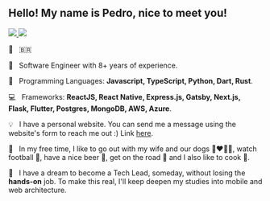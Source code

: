 ## Hello! My name is Pedro, nice to meet you!

<p align="left">
  <a href="mailto:contato@cicatriz.dev" alt="Gmail " target="_blank" rel="noreferrer noopener">
    <img src="https://img.shields.io/badge/-Gmail-FF0000?style=flat-square&labelColor=FF0000&logo=gmail&logoColor=white&link=mailto:contato@cicatriz.dev" />
  </a>

  <a href="https://www.linkedin.com/in/pedro-c-mello/" alt="Linkedin" target="_blank" rel="noreferrer noopener">
    <img src="https://img.shields.io/badge/-Linkedin-0e76a8?style=flat-square&logo=Linkedin&logoColor=white&link=https://www.linkedin.com/in/pedro-c-mello/" />
  </a>
</p>  

<p align="left">
  📍 &nbsp; 🇧🇷
</p>
<p align="left">
  💼 &nbsp; Software Engineer with 8+ years of experience.
</p>
<p align="left">
  🚀 &nbsp; Programming Languages: <strong>Javascript, TypeScript, Python, Dart, Rust</strong>.
</p>
<p align="left">
  💻 &nbsp; Frameworks: <strong>ReactJS, React Native, Express.js, Gatsby, Next.js, Flask, Flutter, Postgres, MongoDB, AWS, Azure</strong>.
</p>

<p align="left">
  💡 &nbsp; I have a personal website. You can send me a message using the website's form to reach me out :) Link <a href="https://cicatriz.dev" alt="personal web site" target="_blank" rel="noreferrer noopener">here</a>.
</p>
<p align="left">
  🍺 &nbsp; In my free time, I like to go out with my wife and our dogs 👩‍❤️‍👨🐶, watch football 🏈, have a nice beer 🍻, get on the road 🚗 and I also like to cook 🥣.
</p>
<p align="left">
  🧭 &nbsp; I have a dream to become a Tech Lead, someday, without losing the <strong>hands-on</strong> job. To make this real, I'll keep deepen my studies into mobile and web architecture.
</p>  
